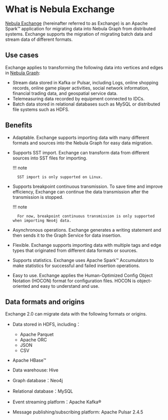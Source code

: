 # What is Nebula Exchange

[Nebula Exchange](https://github.com/vesoft-inc/nebula-spark-utils/tree/v2.0.0/nebula-exchange) (hereinafter referred to as Exchange) is an Apache Spark&trade; application for migrating data into Nebula Graph from distributed systems. Exchange supports the migration of migrating batch data and stream data of different formats.

<!--
For more information, see [What is Nebula Exchange](https://github.com/vesoft-inc/nebula-spark-utils/blob/v2.0.0/nebula-exchange/doc-2.0/EN/about-exchange/ex-ug-what-is-exchange.md)。
-->

## Use cases

Exchange applies to transforming the following data into vertices and edges in [Nebula Graph](../1.introduction/1.what-is-nebula-graph.md):

* Stream data stored in Kafka or Pulsar, including Logs, online shopping records, online game player activities, social network information, financial trading data, and geospatial service data.
* Telemeasuring data recorded by equipment connected to IDCs.
* Batch data stored in relational databases such as MySQL or distributed file systems such as HDFS.

## Benefits

* Adaptable. Exchange supports importing data with many different formats and sources into the Nebula Graph for easy data migration.

* Supports SST import. Exchange can transform data from different sources into SST files for importing.

  !!! note

        SST import is only supported on Linux.

* Supports breakpoint continuous transmission. To save time and improve efficiency, Exchange can continue the data transmission after the transmission is stopped.

  !!! note

        For now, breakpoint continuous transmission is only supported when importing Neo4j data.

* Asynchronous operations. Exchange generates a writing statement and then sends it to the Graph Service for data insertion.

* Flexible. Exchange supports importing data with multiple tags and edge types that originated from different data formats or sources.

* Supports statistics. Exchange uses Apache Spark&trade; Accumulators to make statistics for successful and failed insertion operations.

* Easy to use. Exchange applies the Human-Optimized Config Object Notation (HOCON) format for configuration files. HOCON is object-oriented and easy to understand and use.

## Data formats and origins

Exchange 2.0 can migrate data with the following formats or origins.

* Data stored in HDFS, including：
  - Apache Parquet
  - Apache ORC
  - JSON
  - CSV

* Apache HBase&trade;

* Data warehouse: Hive

* Graph database：Neo4j

* Relational database：MySQL

* Event streaming platform：Apache Kafka&reg;

* Message publishing/subscribing platform: Apache Pulsar 2.4.5
